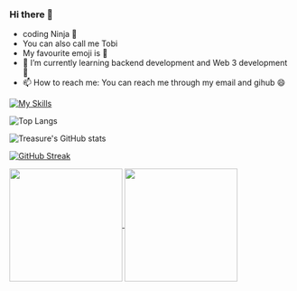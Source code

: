 ### Hi there 👋
-  coding Ninja 🥷
-  You can also call me Tobi
-  My favourite emoji is 🚀
- 🌱 I’m currently learning backend development and Web 3 development 🚀
- 📫 How to reach me: You can reach me through my email and gihub 😄


  
[![My Skills](https://skillicons.dev/icons?i=html,css,js,tailwind,astro,git,github)](https://skillicons.dev)


  
![Top Langs](https://github-readme-stats.vercel.app/api/top-langs/?username=Oluwatobiiiiii&layout=compact)


![Treasure's GitHub stats](https://github-readme-stats.vercel.app/api?username=Oluwatobiiiiii&show_icons=true&theme=radical)

[![GitHub Streak](https://streak-stats.demolab.com/?user=Oluwatobiiiiii&theme=dark)](https://git.io/streak-stats)

<a href="https://github.com/Oluwatobiiiiii/github-readme-stats">
  <img height=200 align="center" src="https://github-readme-stats.vercel.app/api?username=Oluwatobiiiiii&show_icons=true&theme=radical" />
</a>
<a href="https://github.com/anuraghazra/convoychat">
  <img height=200 align="center" src="https://streak-stats.demolab.com/?user=Oluwatobiiiiii&theme=dark)](https://git.io/streak-stats" />
</a>

